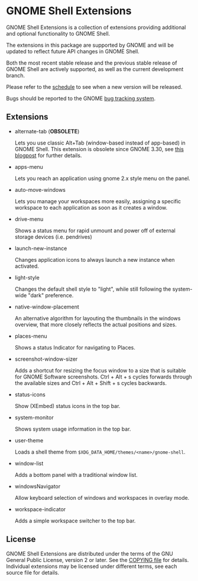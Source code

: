 <!--
SPDX-FileCopyrightText: 2011 Giovanni Campagna <gcampagna@src.gnome.org>
SPDX-FileCopyrightText: 2011 Adam Dingle <adam@yorba.org>
SPDX-FileCopyrightText: 2011 Vamsi Krishna Brahmajosyula <vamsikrishna.brahmajosyula@gmail.com>
SPDX-FileCopyrightText: 2014 Michael Catanzaro <mcatanzaro@gnome.org>
SPDX-FileCopyrightText: 2015 Florian Müllner <fmuellner@gnome.org>
SPDX-FileCopyrightText: 2019 Fabian P. Schmidt <kerel-fs@gmx.de>
SPDX-FileCopyrightText: 2024 Aral Balkan <aral@aralbalkan.com>"""
SPDX-License-Identifier: CC-BY-SA-4.0
-->

# GNOME Shell Extensions

GNOME Shell Extensions is a collection of extensions providing additional
and optional functionality to GNOME Shell.

The extensions in this package are supported by GNOME and will be updated
to reflect future API changes in GNOME Shell.

Both the most recent stable release and the previous stable release of
GNOME Shell are actively supported, as well as the current development
branch.

Please refer to the [schedule] to see when a new version will be released.

Bugs should be reported to the GNOME [bug tracking system][bug-tracker].

[schedule]: https://release.gnome.org/calendar

## Extensions

 * alternate-tab (**OBSOLETE**)
 
     Lets you use classic Alt+Tab (window-based instead of app-based) in GNOME Shell.
     This extension is obsolete since GNOME 3.30, see [this blogpost][alternatetab-post]
     for further details.

 * apps-menu

     Lets you reach an application using gnome 2.x style menu on the panel.

 * auto-move-windows

     Lets you manage your workspaces more easily, assigning a specific workspace to
     each application as soon as it creates a window.

 * drive-menu
 
     Shows a status menu for rapid unmount and power off of external storage devices
  (i.e. pendrives)

 * launch-new-instance

     Changes application icons to always launch a new instance when activated.

 * light-style

    Changes the default shell style to "light", while still following the
    system-wide "dark" preference.

 * native-window-placement

     An alternative algorithm for layouting the thumbnails in the windows overview, that
  more closely reflects the actual positions and sizes.

 * places-menu

     Shows a status Indicator for navigating to Places.

 * screenshot-window-sizer

     Adds a shortcut for resizing the focus window to a size that is suitable for GNOME Software screenshots. Ctrl + Alt + s cycles forwards through the available sizes and Ctrl + Alt + Shift + s cycles backwards.

 * status-icons

    Show (XEmbed) status icons in the top bar.

 * system-monitor

    Shows system usage information in the top bar.

 * user-theme

     Loads a shell theme from `$XDG_DATA_HOME/themes/<name>/gnome-shell`.

 * window-list

     Adds a bottom panel with a traditional window list.

 * windowsNavigator

     Allow keyboard selection of windows and workspaces in overlay mode.

 * workspace-indicator

     Adds a simple workspace switcher to the top bar.

## License

GNOME Shell Extensions are distributed under the terms of the GNU General
Public License, version 2 or later. See the [COPYING file][license] for details.
Individual extensions may be licensed under different terms, see each source
file for details.

[bug-tracker]: https://gitlab.gnome.org/GNOME/gnome-shell-extensions/issues
[license]: COPYING
[alternatetab-post]: https://blogs.gnome.org/fmuellner/2018/10/11/the-future-of-alternatetab-and-why-you-need-not-worry/
